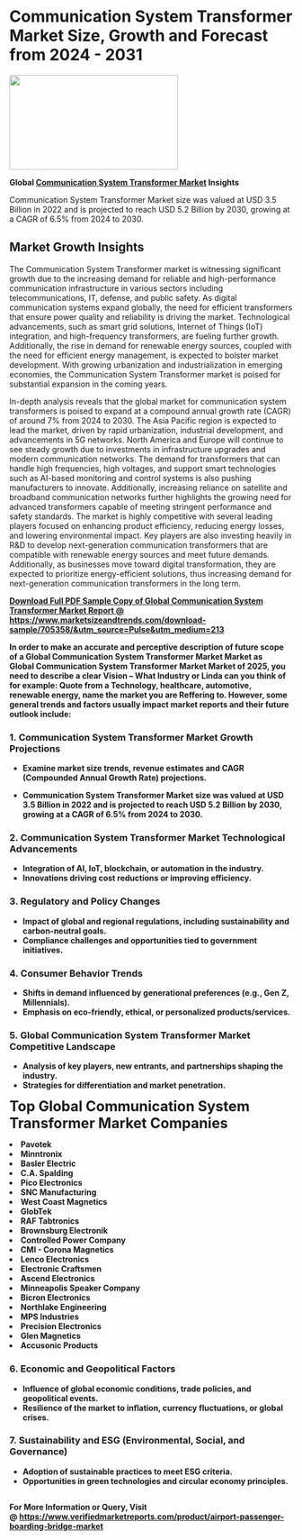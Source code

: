 <H1>Communication System Transformer Market Size, Growth and Forecast from 2024 - 2031</H1><img class="aligncenter size-medium wp-image-584254" src="https://thirdeyenews.in/wp-content/uploads/2024/09/Global-Market-Research-300x168.jpeg" alt="" width="300" height="168" /><p><strong>Global&nbsp;<a href="https://www.marketsizeandtrends.com/download-sample/705358/&amp;utm_source=Pulse&amp;utm_medium=213">Communication System Transformer Market</a> Insights</strong></p><p>Communication System Transformer Market size was valued at USD 3.5 Billion in 2022 and is projected to reach USD 5.2 Billion by 2030, growing at a CAGR of 6.5% from 2024 to 2030.</p><p><h2>Market Growth Insights</h2> <p>The Communication System Transformer market is witnessing significant growth due to the increasing demand for reliable and high-performance communication infrastructure in various sectors including telecommunications, IT, defense, and public safety. As digital communication systems expand globally, the need for efficient transformers that ensure power quality and reliability is driving the market. Technological advancements, such as smart grid solutions, Internet of Things (IoT) integration, and high-frequency transformers, are fueling further growth. Additionally, the rise in demand for renewable energy sources, coupled with the need for efficient energy management, is expected to bolster market development. With growing urbanization and industrialization in emerging economies, the Communication System Transformer market is poised for substantial expansion in the coming years.</p> <p><strong><a href="#"></a></strong></p> <p>In-depth analysis reveals that the global market for communication system transformers is poised to expand at a compound annual growth rate (CAGR) of around 7% from 2024 to 2030. The Asia Pacific region is expected to lead the market, driven by rapid urbanization, industrial development, and advancements in 5G networks. North America and Europe will continue to see steady growth due to investments in infrastructure upgrades and modern communication networks. The demand for transformers that can handle high frequencies, high voltages, and support smart technologies such as AI-based monitoring and control systems is also pushing manufacturers to innovate. Additionally, increasing reliance on satellite and broadband communication networks further highlights the growing need for advanced transformers capable of meeting stringent performance and safety standards. The market is highly competitive with several leading players focused on enhancing product efficiency, reducing energy losses, and lowering environmental impact. Key players are also investing heavily in R&D to develop next-generation communication transformers that are compatible with renewable energy sources and meet future demands. Additionally, as businesses move toward digital transformation, they are expected to prioritize energy-efficient solutions, thus increasing demand for next-generation communication transformers in the long term. <p><strong><a href="#"></p><p><span class=""><strong>Download Full PDF Sample Copy of Global Communication System Transformer Market Report</strong> @ <a href="https://www.marketsizeandtrends.com/download-sample/705358/&amp;utm_source=Pulse&amp;utm_medium=213" target="_blank">https://www.marketsizeandtrends.com/download-sample/705358/&amp;utm_source=Pulse&amp;utm_medium=213</a></span></p><p>In order to make an accurate and perceptive description of future scope of a Global&nbsp;Communication System Transformer Market Market as Global&nbsp;Communication System Transformer Market Market of 2025, you need to describe a clear Vision &ndash; What Industry or Linda can you think of for example: Quote from a Technology, healthcare, automotive, renewable energy, name the market you are Reffering to. However, some general trends and factors usually impact market reports and their future outlook include:</p><h3>1.&nbsp;<strong>Communication System Transformer Market Growth Projections</strong></h3><ul><li>Examine market size trends, revenue estimates and CAGR (Compounded Annual Growth Rate) projections.</li><li><p>Communication System Transformer Market size was valued at USD 3.5 Billion in 2022 and is projected to reach USD 5.2 Billion by 2030, growing at a CAGR of 6.5% from 2024 to 2030.</p></li></ul><h3>2.&nbsp;<strong>Communication System Transformer Market Technological Advancements</strong></h3><ul><li>Integration of AI, IoT, blockchain, or automation in the industry.</li><li>Innovations driving cost reductions or improving efficiency.</li></ul><h3>3.&nbsp;<strong>Regulatory and Policy Changes</strong></h3><ul><li>Impact of global and regional regulations, including sustainability and carbon-neutral goals.</li><li>Compliance challenges and opportunities tied to government initiatives.</li></ul><h3>4.&nbsp;<strong>Consumer Behavior Trends</strong></h3><ul><li>Shifts in demand influenced by generational preferences (e.g., Gen Z, Millennials).</li><li>Emphasis on eco-friendly, ethical, or personalized products/services.</li></ul><h3>5.&nbsp;<strong>Global Communication System Transformer Market Competitive Landscape</strong></h3><ul><li>Analysis of key players, new entrants, and partnerships shaping the industry.</li><li>Strategies for differentiation and market penetration.</li></ul><p data-pm-slice="1 1 []"><span style="color: inherit; font-family: inherit; font-size: 25px;">Top Global Communication System Transformer Market Companies</span></p><div class="" data-test-id=""><p><li>Pavotek</li><li> Minntronix</li><li> Basler Electric</li><li> C.A. Spalding</li><li> Pico Electronics</li><li> SNC Manufacturing</li><li> West Coast Magnetics</li><li> GlobTek</li><li> RAF Tabtronics</li><li> Brownsburg Electronik</li><li> Controlled Power Company</li><li> CMI - Corona Magnetics</li><li> Lenco Electronics</li><li> Electronic Craftsmen</li><li> Ascend Electronics</li><li> Minneapolis Speaker Company</li><li> Bicron Electronics</li><li> Northlake Engineering</li><li> MPS Industries</li><li> Precision Electronics</li><li> Glen Magnetics</li><li> Accusonic Products</li></p></div><h3>6.&nbsp;<strong>Economic and Geopolitical Factors</strong></h3><ul><li>Influence of global economic conditions, trade policies, and geopolitical events.</li><li>Resilience of the market to inflation, currency fluctuations, or global crises.</li></ul><h3>7.&nbsp;<strong>Sustainability and ESG (Environmental, Social, and Governance)</strong></h3><ul><li>Adoption of sustainable practices to meet ESG criteria.</li><li>Opportunities in green technologies and circular economy principles.</li></ul><h2><strong style="font-size: 14px;">For More Information or Query, Visit @&nbsp;</strong><a style="background-color: #ffffff; font-size: 14px;" href="https://www.marketsizeandtrends.com/report/communication-system-transformer-market/" target="_blank">https://www.verifiedmarketreports.com/product/airport-passenger-boarding-bridge-market</a></h2>
